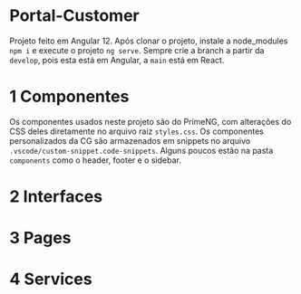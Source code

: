 # Portal-Customer

Projeto feito em Angular 12.
Após clonar o projeto, instale a node_modules `npm i` e execute o projeto `ng serve`.
Sempre crie a branch a partir da `develop`, pois esta está em Angular, a `main` está em React.
# 1 Componentes
Os componentes usados neste projeto são do PrimeNG, com alterações do CSS deles diretamente no arquivo raiz `styles.css`.
Os componentes personalizados da CG são armazenados em snippets no arquivo `.vscode/custom-snippet.code-snippets`.
Alguns poucos estão na pasta `components` como o header, footer e o sidebar.
# 2 Interfaces

# 3 Pages

# 4 Services
